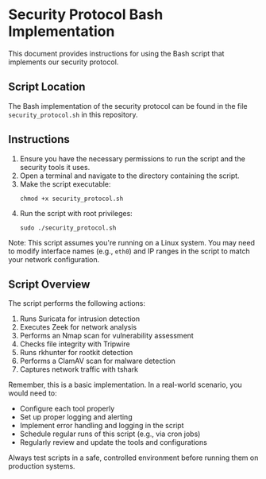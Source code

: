 # Security Protocol Bash Implementation

This document provides instructions for using the Bash script that implements our security protocol.

## Script Location

The Bash implementation of the security protocol can be found in the file `security_protocol.sh` in this repository.

## Instructions

1. Ensure you have the necessary permissions to run the script and the security tools it uses.
2. Open a terminal and navigate to the directory containing the script.
3. Make the script executable:
   ```
   chmod +x security_protocol.sh
   ```
4. Run the script with root privileges:
   ```
   sudo ./security_protocol.sh
   ```

Note: This script assumes you're running on a Linux system. You may need to modify interface names (e.g., `eth0`) and IP ranges in the script to match your network configuration.

## Script Overview

The script performs the following actions:
1. Runs Suricata for intrusion detection
2. Executes Zeek for network analysis
3. Performs an Nmap scan for vulnerability assessment
4. Checks file integrity with Tripwire
5. Runs rkhunter for rootkit detection
6. Performs a ClamAV scan for malware detection
7. Captures network traffic with tshark

Remember, this is a basic implementation. In a real-world scenario, you would need to:
- Configure each tool properly
- Set up proper logging and alerting
- Implement error handling and logging in the script
- Schedule regular runs of this script (e.g., via cron jobs)
- Regularly review and update the tools and configurations

Always test scripts in a safe, controlled environment before running them on production systems.
